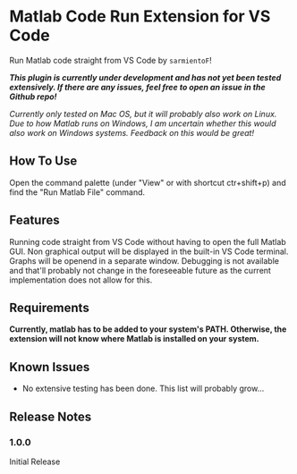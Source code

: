 # Matlab Code Run Extension for VS Code

Run Matlab code straight from VS Code by `sarmientoF`!

**_This plugin is currently under development and has not yet been tested extensively. If there are any issues, feel free to open an issue in the Github repo!_**

_Currently only tested on Mac OS, but it will probably also work on Linux. Due to how Matlab runs on Windows, I am uncertain whether this would also work on Windows systems. Feedback on this would be great!_

## How To Use

Open the command palette (under "View" or with shortcut ctr+shift+p) and find the "Run Matlab File" command.

## Features

Running code straight from VS Code without having to open the full Matlab GUI. Non graphical output will be displayed in the built-in VS Code terminal. Graphs will be openend in a separate window. Debugging is not available and that'll probably not change in the foreseeable future as the current implementation does not allow for this.

## Requirements

**Currently, matlab has to be added to your system's PATH. Otherwise, the extension will not know where Matlab is installed on your system.**

## Known Issues

- No extensive testing has been done. This list will probably grow...

## Release Notes

### 1.0.0

Initial Release
